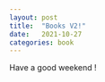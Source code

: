 ```yaml
---
layout: post
title:  "Books V2!"
date:   2021-10-27 
categories: book
---
```


Have a good weekend !